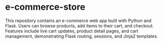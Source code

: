 # e-commerce-store
This repository contains an e-commerce web app built with Python and Flask. Users can browse products, add items to their cart, and checkout. Features include live cart updates, product detail pages, and cart management, demonstrating Flask routing, sessions, and Jinja2 templates.
